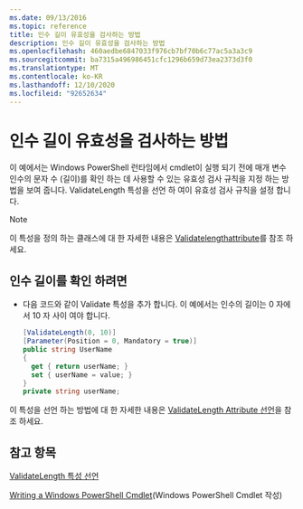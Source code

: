 ```yaml
---
ms.date: 09/13/2016
ms.topic: reference
title: 인수 길이 유효성을 검사하는 방법
description: 인수 길이 유효성을 검사하는 방법
ms.openlocfilehash: 460aedbe6847033f976cb7bf70b6c77ac5a3a3c9
ms.sourcegitcommit: ba7315a496986451cfc1296b659d73ea2373d3f0
ms.translationtype: MT
ms.contentlocale: ko-KR
ms.lasthandoff: 12/10/2020
ms.locfileid: "92652634"
---
```

# <a name="how-to-validate-the-argument-length"></a>인수 길이 유효성을 검사하는 방법

이 예에서는 Windows PowerShell 런타임에서 cmdlet이 실행 되기 전에 매개 변수 인수의 문자 수 (길이)를 확인 하는 데 사용할 수 있는 유효성 검사 규칙을 지정 하는 방법을 보여 줍니다. ValidateLength 특성을 선언 하 여이 유효성 검사 규칙을 설정 합니다.

> [!NOTE]
> 이 특성을 정의 하는 클래스에 대 한 자세한 내용은 [Validatelengthattribute](/dotnet/api/System.Management.Automation.ValidateLengthAttribute)를 참조 하세요.

## <a name="to-validate-the-argument-length"></a>인수 길이를 확인 하려면

- 다음 코드와 같이 Validate 특성을 추가 합니다. 이 예에서는 인수의 길이는 0 자에서 10 자 사이 여야 합니다.

    ```csharp
    [ValidateLength(0, 10)]
    [Parameter(Position = 0, Mandatory = true)]
    public string UserName
    {
      get { return userName; }
      set { userName = value; }
    }
    private string userName;
    ```

이 특성을 선언 하는 방법에 대 한 자세한 내용은 [ValidateLength Attribute 선언](./validatelength-attribute-declaration.md)을 참조 하세요.

## <a name="see-also"></a>참고 항목

[ValidateLength 특성 선언](./validatelength-attribute-declaration.md)

[Writing a Windows PowerShell Cmdlet](./writing-a-windows-powershell-cmdlet.md)(Windows PowerShell Cmdlet 작성)
